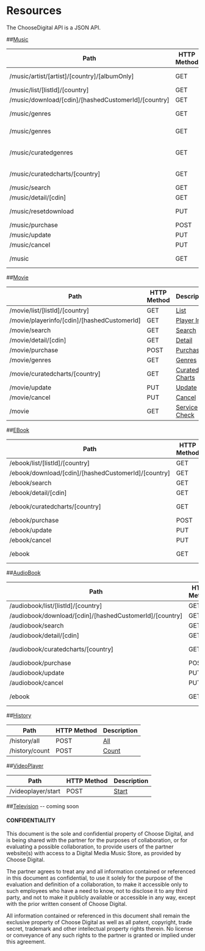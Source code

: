 # Resources

The ChooseDigital API is a JSON API.

##[Music](/choosedigital/api-spec/blob/master/resources/Music.md)
<table>
    <thead>
        <tr>
            <th>Path</th>
            <th>HTTP Method</th>
            <th>Description</th>
        </tr>
    </thead>
    <tbody>
	    <tr>
            <td>/music/artist/[artist]/[country]/[albumOnly]</td>
            <td>GET</td>
            <td><a href="/choosedigital/api-spec/blob/master/resources/Music.md#retrieve-artist-detail">Retrieve Artist Detail</a></td>
        </tr>
	    <tr>
            <td>/music/list/[listId]/[country]</td>
            <td>GET</td>
            <td><a href="/choosedigital/api-spec/blob/master/resources/Music.md#">List</a></td>
        </tr>
	    <tr>
            <td>/music/download/[cdin]/[hashedCustomerId]/[country]</td>
            <td>GET</td>
            <td><a href="/choosedigital/api-spec/blob/master/resources/Music.md#download">Download</a></td>
        </tr>
	    <tr>
            <td>/music/genres</td>
            <td>GET</td>
            <td><a href="/choosedigital/api-spec/blob/master/resources/Music.md#list-all-genres">List All Genres</a></td>
        </tr>
	    <tr>
            <td>/music/genres</td>
            <td>GET</td>
            <td><a href="/choosedigital/api-spec/blob/master/resources/Music.md#list-all-genres">List All Genres</a></td>
        </tr>
	    <tr>
            <td>/music/curatedgenres</td>
            <td>GET</td>
            <td><a href="/choosedigital/api-spec/blob/master/resources/Music.md#list-curated-genres">List Curated Genres</a></td>
        </tr>
	    <tr>
            <td>/music/curatedcharts/[country]</td>
            <td>GET</td>
            <td><a href="/choosedigital/api-spec/blob/master/resources/Music.md#curated-charts">Curated Charts</a></td>
        </tr>
	    <tr>
            <td>/music/search</td>
            <td>GET</td>
            <td><a href="/choosedigital/api-spec/blob/master/resources/Music.md#search">Search</a></td>
        </tr>
	    <tr>
            <td>/music/detail/[cdin]</td>
            <td>GET</td>
            <td><a href="/choosedigital/api-spec/blob/master/resources/Music.md#detail">Detail</a></td>
        </tr>
	    <tr>
            <td>/music/resetdownload</td>
            <td>PUT</td>
            <td><a href="/choosedigital/api-spec/blob/master/resources/Music.md#reset-download">Reset Download</a></td>
        </tr>
	    <tr>
            <td>/music/purchase</td>
            <td>POST</td>
            <td><a href="/choosedigital/api-spec/blob/master/resources/Music.md#purchase">Purchase</a></td>
        </tr>
	    <tr>
            <td>/music/update</td>
            <td>PUT</td>
            <td><a href="/choosedigital/api-spec/blob/master/resources/Music.md#update">Update</a></td>
        </tr>
	    <tr>
            <td>/music/cancel</td>
            <td>PUT</td>
            <td><a href="/choosedigital/api-spec/blob/master/resources/Music.md#cancel">Cancel</a></td>
        </tr>
	    <tr>
            <td>/music</td>
            <td>GET</td>
            <td><a href="/choosedigital/api-spec/blob/master/resources/Music.md#service-check">Service Check</a></td>
        </tr>
    </tbody>
</table>

##[Movie](/choosedigital/api-spec/blob/master/resources/Movie.md)
<table>
    <thead>
        <tr>
            <th>Path</th>
            <th>HTTP Method</th>
            <th>Description</th>
        </tr>
    </thead>
    <tbody>
	    <tr>
            <td>/movie/list/[listId]/[country]</td>
            <td>GET</td>
            <td><a href="/choosedigital/api-spec/blob/master/resources/Movie.md#list">List</a></td>
        </tr>
	    <tr>
            <td>/movie/playerinfo/[cdin]/[hashedCustomerId]</td>
            <td>GET</td>
            <td><a href="/choosedigital/api-spec/blob/master/resources/Movie.md#player-info">Player Info</a></td>
        </tr>
	    <tr>
            <td>/movie/search</td>
            <td>GET</td>
            <td><a href="/choosedigital/api-spec/blob/master/resources/Movie.md#search">Search</a></td>
        </tr>
	    <tr>
            <td>/movie/detail/[cdin]</td>
            <td>GET</td>
            <td><a href="/choosedigital/api-spec/blob/master/resources/Movie.md#detail">Detail</a></td>
        </tr>
	    <tr>
            <td>/movie/purchase</td>
            <td>POST</td>
            <td><a href="/choosedigital/api-spec/blob/master/resources/Movie.md#purchase">Purchase</a></td>
        </tr>
	    <tr>
            <td>/movie/genres</td>
            <td>GET</td>
            <td><a href="/choosedigital/api-spec/blob/master/resources/Movie.md#genres">Genres</a></td>
        </tr>
	    <tr>
            <td>/movie/curatedcharts/[country]</td>
            <td>GET</td>
            <td><a href="/choosedigital/api-spec/blob/master/resources/Movie.md#curated-charts">Curated Charts</a></td>
        </tr>
	    <tr>
            <td>/movie/update</td>
            <td>PUT</td>
            <td><a href="/choosedigital/api-spec/blob/master/resources/Movie.md#update">Update</a></td>
        </tr>
	    <tr>
            <td>/movie/cancel</td>
            <td>PUT</td>
            <td><a href="/choosedigital/api-spec/blob/master/resources/Movie.md#cancel">Cancel</a></td>
        </tr>
	    <tr>
            <td>/movie</td>
            <td>GET</td>
            <td><a href="/choosedigital/api-spec/blob/master/resources/Movie.md#service-check">Service Check</a></td>
        </tr>
    </tbody>
</table>

##[EBook](/choosedigital/api-spec/blob/master/resources/EBook.md)
<table>
    <thead>
        <tr>
            <th>Path</th>
            <th>HTTP Method</th>
            <th>Description</th>
        </tr>
    </thead>
    <tbody>
	    <tr>
            <td>/ebook/list/[listId]/[country]</td>
            <td>GET</td>
            <td><a href="/choosedigital/api-spec/blob/master/resources/EBook.md#list">List</a></td>
        </tr>
	    <tr>
            <td>/ebook/download/[cdin]/[hashedCustomerId]/[country]</td>
            <td>GET</td>
            <td><a href="/choosedigital/api-spec/blob/master/resources/EBook.md#download">Download</a></td>
        </tr>
	    <tr>
            <td>/ebook/search</td>
            <td>GET</td>
            <td><a href="/choosedigital/api-spec/blob/master/resources/EBook.md#search">Search</a></td>
        </tr>
	    <tr>
            <td>/ebook/detail/[cdin]</td>
            <td>GET</td>
            <td><a href="/choosedigital/api-spec/blob/master/resources/EBook.md#detail">Detail</a></td>
        </tr>
	    <tr>
            <td>/ebook/curatedcharts/[country]</td>
            <td>GET</td>
            <td><a href="/choosedigital/api-spec/blob/master/resources/EBook.md#curated-charts">Curated Charts</a></td>
        </tr>
	    <tr>
            <td>/ebook/purchase</td>
            <td>POST</td>
            <td><a href="/choosedigital/api-spec/blob/master/resources/EBook.md#purchase">Purchase</a></td>
        </tr>
	    <tr>
            <td>/ebook/update</td>
            <td>PUT</td>
            <td><a href="/choosedigital/api-spec/blob/master/resources/EBook.md#update">Update</a></td>
        </tr>
	    <tr>
            <td>/ebook/cancel</td>
            <td>PUT</td>
            <td><a href="/choosedigital/api-spec/blob/master/resources/EBook.md#cancel">Cancel</a></td>
        </tr>
	    <tr>
            <td>/ebook</td>
            <td>GET</td>
            <td><a href="/choosedigital/api-spec/blob/master/resources/EBook.md#service-check">Service Check</a></td>
        </tr>
    </tbody>
</table>

##[AudioBook](/choosedigital/api-spec/blob/master/resources/AudioBook.md)
<table>
    <thead>
        <tr>
            <th>Path</th>
            <th>HTTP Method</th>
            <th>Description</th>
        </tr>
    </thead>
    <tbody>
	    <tr>
            <td>/audiobook/list/[listId]/[country]</td>
            <td>GET</td>
            <td><a href="/choosedigital/api-spec/blob/master/resources/AudioBook.md#list">List</a></td>
        </tr>
	    <tr>
            <td>/audiobook/download/[cdin]/[hashedCustomerId]/[country]</td>
            <td>GET</td>
            <td><a href="/choosedigital/api-spec/blob/master/resources/AudioBook.md#download">Download</a></td>
        </tr>
	    <tr>
            <td>/audiobook/search</td>
            <td>GET</td>
            <td><a href="/choosedigital/api-spec/blob/master/resources/AudioBook.md#search">Search</a></td>
        </tr>
	    <tr>
            <td>/audiobook/detail/[cdin]</td>
            <td>GET</td>
            <td><a href="/choosedigital/api-spec/blob/master/resources/AudioBook.md#detail">Detail</a></td>
        </tr>
	    <tr>
            <td>/audiobook/curatedcharts/[country]</td>
            <td>GET</td>
            <td><a href="/choosedigital/api-spec/blob/master/resources/AudioBook.md#curated-charts">Curated Charts</a></td>
        </tr>
	    <tr>
            <td>/audiobook/purchase</td>
            <td>POST</td>
            <td><a href="/choosedigital/api-spec/blob/master/resources/AudioBook.md#purchase">Purchase</a></td>
        </tr>
	    <tr>
            <td>/audiobook/update</td>
            <td>PUT</td>
            <td><a href="/choosedigital/api-spec/blob/master/resources/AudioBook.md#update">Update</a></td>
        </tr>
	    <tr>
            <td>/audiobook/cancel</td>
            <td>PUT</td>
            <td><a href="/choosedigital/api-spec/blob/master/resources/AudioBook.md#cancel">Cancel</a></td>
        </tr>
	    <tr>
            <td>/ebook</td>
            <td>GET</td>
            <td><a href="/choosedigital/api-spec/blob/master/resources/AudioBook.md#service-check">Service Check</a></td>
        </tr>
    </tbody>
</table>

##[History](/choosedigital/api-spec/blob/master/resources/History.md)
<table>
    <thead>
        <tr>
            <th>Path</th>
            <th>HTTP Method</th>
            <th>Description</th>
        </tr>
    </thead>
    <tbody>
	    <tr>
            <td>/history/all</td>
            <td>POST</td>
            <td><a href="/choosedigital/api-spec/blob/master/resources/History.md#all">All</a></td>
        </tr>
	    <tr>
            <td>/history/count</td>
            <td>POST</td>
            <td><a href="/choosedigital/api-spec/blob/master/resources/History.md#count">Count</a></td>
        </tr>
    </tbody>
</table>

##[VideoPlayer](/choosedigital/api-spec/blob/master/resources/VideoPlayer.md)
<table>
    <thead>
        <tr>
            <th>Path</th>
            <th>HTTP Method</th>
            <th>Description</th>
        </tr>
    </thead>
    <tbody>
	    <tr>
            <td>/videoplayer/start</td>
            <td>POST</td>
            <td><a href="/choosedigital/api-spec/blob/master/resources/VideoPlayer.md#start">Start</a></td>
        </tr>
    </tbody>
</table>

##[Television](/choosedigital/api-spec/blob/master/resources/Television.md) -- coming soon


#### CONFIDENTIALITY

This document is the sole and confidential property of Choose Digital, and is being shared with the partner for the purposes of collaboration, or for evaluating a possible collaboration, to provide users of the partner website(s) with access to a Digital Media Music Store, as provided by Choose Digital. 

The partner agrees to treat any and all information contained or referenced in this document as confidential, to use it solely for the purpose of the evaluation and definition of a collaboration, to make it accessible only to such employees who have a need to know, not to disclose it to any third party, and not to make it publicly available or accessible in any way, except with the prior written consent of Choose Digital.

All information contained or referenced in this document shall remain the exclusive property of Choose Digital as well as all patent, copyright, trade secret, trademark and other intellectual property rights therein. No license or conveyance of any such rights to the partner is granted or implied under this agreement.
